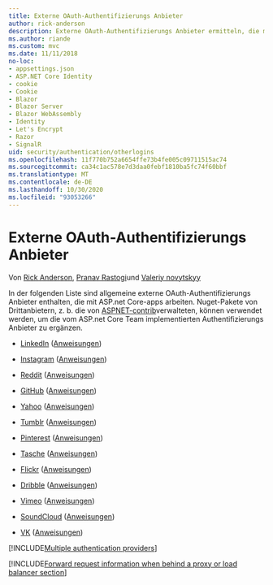 ```yaml
---
title: Externe OAuth-Authentifizierungs Anbieter
author: rick-anderson
description: Externe OAuth-Authentifizierungs Anbieter ermitteln, die mit ASP.net Core-apps arbeiten.
ms.author: riande
ms.custom: mvc
ms.date: 11/11/2018
no-loc:
- appsettings.json
- ASP.NET Core Identity
- cookie
- Cookie
- Blazor
- Blazor Server
- Blazor WebAssembly
- Identity
- Let's Encrypt
- Razor
- SignalR
uid: security/authentication/otherlogins
ms.openlocfilehash: 11f770b752a6654ffe73b4fe005c09711515ac74
ms.sourcegitcommit: ca34c1ac578e7d3daa0febf1810ba5fc74f60bbf
ms.translationtype: MT
ms.contentlocale: de-DE
ms.lasthandoff: 10/30/2020
ms.locfileid: "93053266"
---
```

# <a name="external-oauth-authentication-providers"></a>Externe OAuth-Authentifizierungs Anbieter

Von [Rick Anderson](https://twitter.com/RickAndMSFT), [Pranav Rastogi](https://github.com/rustd)und [Valeriy novytskyy](https://github.com/01binary)

In der folgenden Liste sind allgemeine externe OAuth-Authentifizierungs Anbieter enthalten, die mit ASP.net Core-apps arbeiten. Nuget-Pakete von Drittanbietern, z. b. die von [ASPNET-contrib](https://www.nuget.org/packages?q=owners%3Aaspnet-contrib+title%3AOAuth)verwalteten, können verwendet werden, um die vom ASP.net Core Team implementierten Authentifizierungs Anbieter zu ergänzen.

* [LinkedIn](https://www.linkedin.com/developer/apps) ([Anweisungen](https://developer.linkedin.com/docs/oauth2))

* [Instagram](https://www.instagram.com/developer/register/) ([Anweisungen](https://www.instagram.com/developer/authentication/))

* [Reddit](https://www.reddit.com/login?dest=https%3A%2F%2Fwww.reddit.com%2Fprefs%2Fapps) ([Anweisungen](https://github.com/reddit/reddit/wiki/OAuth2-Quick-Start-Example))

* [GitHub](https://github.com/login?return_to=https%3A%2F%2Fgithub.com%2Fsettings%2Fapplications%2Fnew) ([Anweisungen](https://developer.github.com/v3/oauth/))

* [Yahoo](https://login.yahoo.com/config/login?src=devnet&.done=http%3A%2F%2Fdeveloper.yahoo.com%2Fapps%2Fcreate%2F) ([Anweisungen](https://developer.yahoo.com/bbauth/user.html))

* [Tumblr](https://www.tumblr.com/oauth/apps) ([Anweisungen](https://www.tumblr.com/docs/api/v2#auth))

* [Pinterest](https://www.pinterest.com/login/?next=http%3A%2F%2Fdevsite%2Fapps%2F) ([Anweisungen](https://developers.pinterest.com/docs/api/overview/?))

* [Tasche](https://getpocket.com/developer/apps/new) ([Anweisungen](https://getpocket.com/developer/docs/authentication))

* [Flickr](https://www.flickr.com/services/apps/create) ([Anweisungen](https://www.flickr.com/services/api/auth.oauth.html))

* [Dribble](https://dribbble.com/signup) ([Anweisungen](https://developer.dribbble.com/v1/oauth/))

* [Vimeo](https://vimeo.com/join) ([Anweisungen](https://developer.vimeo.com/api/authentication))

* [SoundCloud](https://soundcloud.com/you/apps/new) ([Anweisungen](https://developers.soundcloud.com/blog/we-love-oauth-2))

* [VK](https://vk.com/apps?act=manage) ([Anweisungen](https://vk.com/pages?oid=-17680044&p=Authorizing_Sites))

[!INCLUDE[Multiple authentication providers](includes/chain-auth-providers.md)]

[!INCLUDE[Forward request information when behind a proxy or load balancer section](includes/forwarded-headers-middleware.md)]
